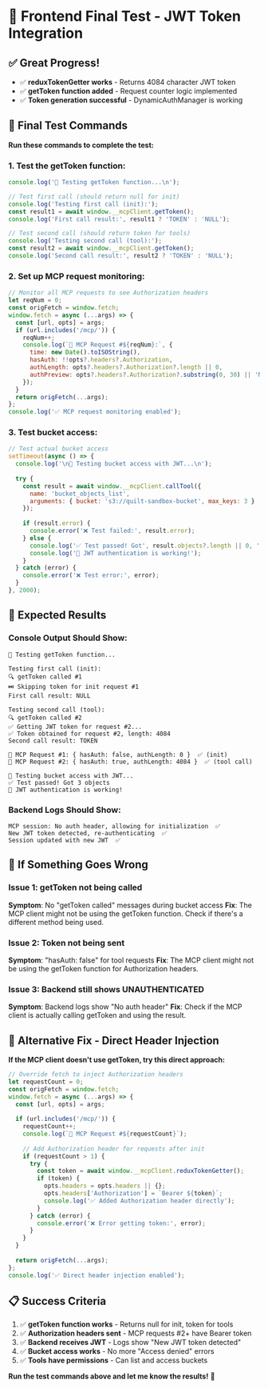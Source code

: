 # 🧪 Frontend Final Test - JWT Token Integration

## ✅ Great Progress!
- ✅ **reduxTokenGetter works** - Returns 4084 character JWT token
- ✅ **getToken function added** - Request counter logic implemented
- ✅ **Token generation successful** - DynamicAuthManager is working

## 🧪 Final Test Commands

**Run these commands to complete the test:**

### 1. Test the getToken function:
```javascript
console.log('🧪 Testing getToken function...\n');

// Test first call (should return null for init)
console.log('Testing first call (init):');
const result1 = await window.__mcpClient.getToken();
console.log('First call result:', result1 ? 'TOKEN' : 'NULL');

// Test second call (should return token for tools)
console.log('Testing second call (tool):');
const result2 = await window.__mcpClient.getToken();
console.log('Second call result:', result2 ? 'TOKEN' : 'NULL');
```

### 2. Set up MCP request monitoring:
```javascript
// Monitor all MCP requests to see Authorization headers
let reqNum = 0;
const origFetch = window.fetch;
window.fetch = async (...args) => {
  const [url, opts] = args;
  if (url.includes('/mcp/')) {
    reqNum++;
    console.log(`📡 MCP Request #${reqNum}:`, {
      time: new Date().toISOString(),
      hasAuth: !!opts?.headers?.Authorization,
      authLength: opts?.headers?.Authorization?.length || 0,
      authPreview: opts?.headers?.Authorization?.substring(0, 30) || 'NONE'
    });
  }
  return origFetch(...args);
};
console.log('✅ MCP request monitoring enabled');
```

### 3. Test bucket access:
```javascript
// Test actual bucket access
setTimeout(async () => {
  console.log('\n🧪 Testing bucket access with JWT...\n');
  
  try {
    const result = await window.__mcpClient.callTool({
      name: 'bucket_objects_list',
      arguments: { bucket: 's3://quilt-sandbox-bucket', max_keys: 3 }
    });
    
    if (result.error) {
      console.error('❌ Test failed:', result.error);
    } else {
      console.log('✅ Test passed! Got', result.objects?.length || 0, 'objects');
      console.log('🎉 JWT authentication is working!');
    }
  } catch (error) {
    console.error('❌ Test error:', error);
  }
}, 2000);
```

## 🎯 Expected Results

### Console Output Should Show:
```
🧪 Testing getToken function...

Testing first call (init):
🔍 getToken called #1
⏭️ Skipping token for init request #1
First call result: NULL

Testing second call (tool):
🔍 getToken called #2
✅ Getting JWT token for request #2...
✅ Token obtained for request #2, length: 4084
Second call result: TOKEN

📡 MCP Request #1: { hasAuth: false, authLength: 0 }  ✅ (init)
📡 MCP Request #2: { hasAuth: true, authLength: 4084 }  ✅ (tool call)

🧪 Testing bucket access with JWT...
✅ Test passed! Got 3 objects
🎉 JWT authentication is working!
```

### Backend Logs Should Show:
```
MCP session: No auth header, allowing for initialization  ✅
New JWT token detected, re-authenticating  ✅
Session updated with new JWT  ✅
```

## 🚨 If Something Goes Wrong

### Issue 1: getToken not being called
**Symptom**: No "getToken called" messages during bucket access
**Fix**: The MCP client might not be using the getToken function. Check if there's a different method being used.

### Issue 2: Token not being sent
**Symptom**: "hasAuth: false" for tool requests
**Fix**: The MCP client might not be using the getToken function for Authorization headers.

### Issue 3: Backend still shows UNAUTHENTICATED
**Symptom**: Backend logs show "No auth header"
**Fix**: Check if the MCP client is actually calling getToken and using the result.

## 🔧 Alternative Fix - Direct Header Injection

**If the MCP client doesn't use getToken, try this direct approach:**

```javascript
// Override fetch to inject Authorization headers
let requestCount = 0;
const origFetch = window.fetch;
window.fetch = async (...args) => {
  const [url, opts] = args;
  
  if (url.includes('/mcp/')) {
    requestCount++;
    console.log(`📡 MCP Request #${requestCount}`);
    
    // Add Authorization header for requests after init
    if (requestCount > 1) {
      try {
        const token = await window.__mcpClient.reduxTokenGetter();
        if (token) {
          opts.headers = opts.headers || {};
          opts.headers['Authorization'] = `Bearer ${token}`;
          console.log('✅ Added Authorization header directly');
        }
      } catch (error) {
        console.error('❌ Error getting token:', error);
      }
    }
  }
  
  return origFetch(...args);
};
console.log('✅ Direct header injection enabled');
```

## 📋 Success Criteria

1. ✅ **getToken function works** - Returns null for init, token for tools
2. ✅ **Authorization headers sent** - MCP requests #2+ have Bearer token
3. ✅ **Backend receives JWT** - Logs show "New JWT token detected"
4. ✅ **Bucket access works** - No more "Access denied" errors
5. ✅ **Tools have permissions** - Can list and access buckets

**Run the test commands above and let me know the results!** 🚀












